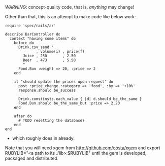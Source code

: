
*WARNING*: concept-quality code, that is, _anything_ may change!

Other than that, this is an attempt to make code like below work:

    require 'spec/rails/ar'
    
    describe BarController do
      context "having some items" do
        before do
          Drink.csv_send "
                  , volume(i) , price(f)
            Juice , 250       , 2.50
            Beer  , 473       , 5.50
            "    
          Food.Bun :weight => 20, :price => 2
        end
    
        it "should update the prices upon request" do
          post :price_change :category => 'food', :by => '+10%'
          response.should be_success
    
          Drink.constinsts.each_value { |d| d.should be_the_same }
          Food.Bun.should be_the_same_but :price => 2.20
        end
    
        after do
          # TODO resetting the database?
        end
    end

- which roughly does in already.

Note that you will need xgem from http://github.com/costa/xgem and
    export RUBYLIB="<a path to its ./lib>:$RUBYLIB"
until the gem is developed, packaged and distributed.
